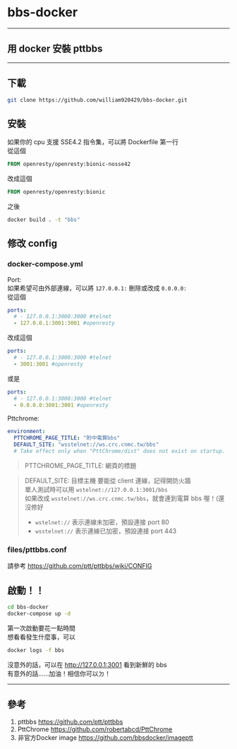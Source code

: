 # bbs-docker
---
## 用 docker 安裝 pttbbs
---
## 下載
```bash
git clone https://github.com/william920429/bbs-docker.git
```
## 安裝
如果你的 cpu 支援 SSE4.2 指令集，可以將 Dockerfile 第一行  
從這個
```dockerfile
FROM openresty/openresty:bionic-nosse42
```
改成這個
```dockerfile
FROM openresty/openresty:bionic
```
之後
```bash
docker build . -t "bbs"
```

## 修改 config
### docker-compose.yml
Port:  
如果希望可由外部連線，可以將 `127.0.0.1:` 刪除或改成 `0.0.0.0:`  
從這個
```yml
ports:
  # - 127.0.0.1:3000:3000 #telnet
  - 127.0.0.1:3001:3001 #openresty
```
改成這個
```yml
ports:
  # - 127.0.0.1:3000:3000 #telnet
  - 3001:3001 #openresty
```
或是
```yml
ports:
  # - 127.0.0.1:3000:3000 #telnet
  - 0.0.0.0:3001:3001 #openresty
```
Pttchrome:
```yml
environment:
  PTTCHROME_PAGE_TITLE: "附中電算bbs"
  DEFAULT_SITE: "wsstelnet://ws.crc.cnmc.tw/bbs"
  # Take effect only when "PttChrome/dist" does not exist on startup.
```
>PTTCHROME_PAGE_TITLE: 網頁的標題

>DEFAULT_SITE: 目標主機
>要能從 client 連線，記得開防火牆  
>單人測試時可以用 `wstelnet://127.0.0.1:3001/bbs`  
>如果改成 `wsstelnet://ws.crc.cnmc.tw/bbs`，就會連到電算 bbs 喔！(還沒修好  
>* `wstelnet://` 表示連線未加密，預設連接 port 80  
>* `wsstelnet://` 表示連線已加密，預設連接 port 443  

### files/pttbbs.conf
請參考 <https://github.com/ptt/pttbbs/wiki/CONFIG>

## 啟動！！
```bash
cd bbs-docker
docker-compose up -d
```
第一次啟動要花一點時間  
想看看發生什麼事，可以
```bash
docker logs -f bbs
```
沒意外的話，可以在 <http://127.0.0.1:3001> 看到新鮮的 bbs  
有意外的話......加油！相信你可以ㄉ！

---
## 參考
1. pttbbs <https://github.com/ptt/pttbbs>
2. PttChrome <https://github.com/robertabcd/PttChrome>
3. 非官方Docker image <https://github.com/bbsdocker/imageptt>
